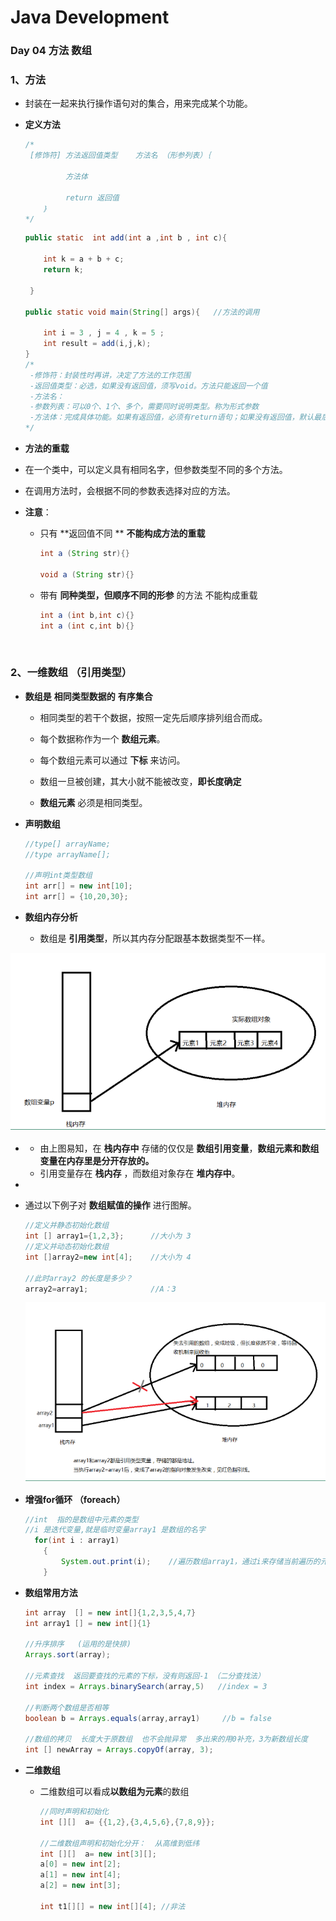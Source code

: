 # Java Development



### Day 04  方法   数组



### 1、方法

- 封装在一起来执行操作语句对的集合，用来完成某个功能。



 - **定义方法**

   ``` java
   /*
   	[修饰符] 方法返回值类型    方法名 （形参列表）｛
   	
   			方法体 
   
   			return 返回值
       ｝
   */
   ```

   ```java
   public static  int add(int a ,int b , int c){
       
       int k = a + b + c;
       return k;
       
    }
   
   public static void main(String[] args){   //方法的调用
       
       int i = 3 , j = 4 , k = 5 ;
       int result = add(i,j,k);
   }
   /*
   	-修饰符：封装性时再讲，决定了方法的工作范围
   	-返回值类型：必选，如果没有返回值，须写void。方法只能返回一个值
   	-方法名：
   	-参数列表：可以0个、1个、多个，需要同时说明类型。称为形式参数
   	-方法体：完成具体功能。如果有返回值，必须有return语句；如果没有返回值，默认最后一条语句是		 return，可以省略。
   */
   ```

   

-	**方法的重载**

  -	在一个类中，可以定义具有相同名字，但参数类型不同的多个方法。
  -	在调用方法时，会根据不同的参数表选择对应的方法。

  

  - **注意**：

    - 只有 **返回值不同 **  **不能构成方法的重载**

      ```java
      int a (String str){}
      
      void a (String str){}
      ```

    - 带有  **同种类型，但顺序不同的形参** 的方法 不能构成重载

      ```java
      int a (int b,int c){}
      int a (int c,int b){}
      ```

      

  

​		

### 2、一维数组   （引用类型）

- **数组是** **相同类型数据的**  **有序集合**

  - 相同类型的若干个数据，按照一定先后顺序排列组合而成。

  - 每个数据称作为一个 **数组元素**。

  - 每个数组元素可以通过 **下标** 来访问。

  - 数组一旦被创建，其大小就不能被改变，**即长度确定**

  - **数组元素** 必须是相同类型。




- **声明数组**

  ```java
  //type[] arrayName;
  //type arrayName[];
  
  //声明int类型数组
  int arr[] = new int[10];
  int arr[] = {10,20,30};
  ```

  

- **数组内存分析**

  - 数组是 **引用类型**，所以其内存分配跟基本数据类型不一样。

  

![01](https://github.com/Minyonlew/Java_Backend_Development/blob/master/day04/Day04self_summary/01.png)

- 
  - 由上图易知，在 **栈内存中** 存储的仅仅是 **数组引用变量**，**数组元素和数组变量在内存里是分开存放的。**
  - 引用变量存在 **栈内存** ，而数组对象存在 **堆内存中**。





- 

  - 通过以下例子对 **数组赋值的操作** 进行图解。

    ```java
    //定义并静态初始化数组
    int [] array1={1,2,3};      //大小为 3
    //定义并动态初始化数组
    int []array2=new int[4];    //大小为 4
    
    //此时array2 的长度是多少？
    array2=array1;   			//A：3
    
    ```

    ![02](https://github.com/Minyonlew/Java_Backend_Development/blob/master/day04/Day04self_summary/02.png)



- **增强for循环  （foreach）**

  ```java
  //int  指的是数组中元素的类型
  //i 是迭代变量,就是临时变量array1 是数组的名字
  	for(int i : array1)
      {
          System.out.print(i);    //遍历数组array1，通过i来存储当前遍历的元素，从而将元素逐一打印
      }
  
  ```

  

- **数组常用方法**

  ```java
  int array  [] = new int[]{1,2,3,5,4,7}
  int array1 [] = new int[]{1}
  
  //升序排序   (运用的是快排)
  Arrays.sort(array);
  
  //元素查找  返回要查找的元素的下标，没有则返回-1 （二分查找法）
  int index = Arrays.binarySearch(array,5)   //index = 3
      
  //判断两个数组是否相等 
  boolean b = Arrays.equals(array,array1)     //b = false
   
  //数组的拷贝  长度大于原数组  也不会抛异常  多出来的用0补充，3为新数组长度
  int [] newArray = Arrays.copyOf(array, 3);
  
  ```

  
  
- **二维数组**

  - 二维数组可以看成**以数组为元素**的数组

    ```java
    //同时声明和初始化
    int [][]  a= {{1,2},{3,4,5,6},{7,8,9}};
    
    //二维数组声明和初始化分开：  从高维到低纬
    int [][]  a= new int[3][];
    a[0] = new int[2];
    a[1] = new int[4];
    a[2] = new int[3]; 
    
    int t1[][] = new int[][4]; //非法
    
    
    
    
    ```

    

